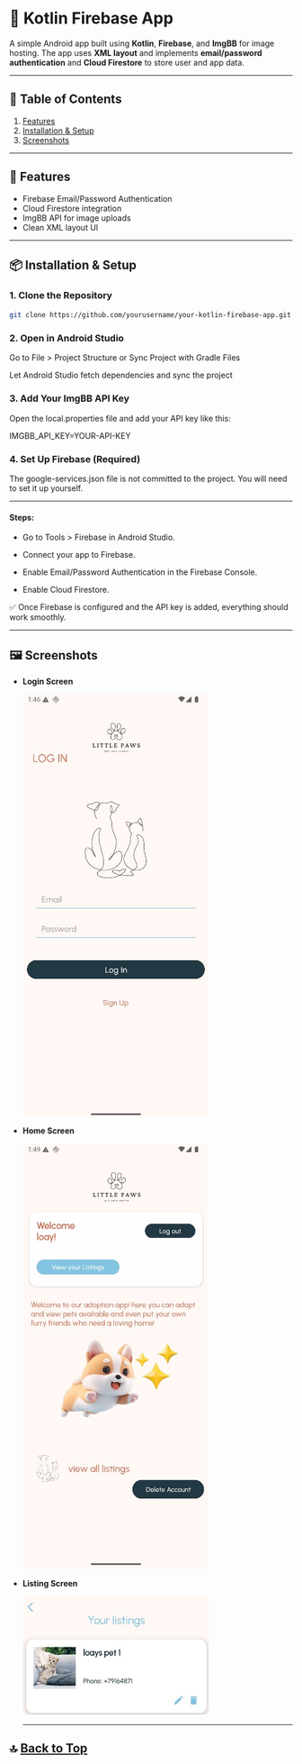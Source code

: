 # 📱 Kotlin Firebase App

A simple Android app built using **Kotlin**, **Firebase**, and **ImgBB** for image hosting. The app uses **XML layout** and implements **email/password authentication** and **Cloud Firestore** to store user and app data.

---

## 📑 Table of Contents

1. [Features](#-features)
2. [Installation & Setup](#-installation--setup)
3. [Screenshots](#-Screenshots)

---

## 🚀 Features

- Firebase Email/Password Authentication  
- Cloud Firestore integration  
- ImgBB API for image uploads  
- Clean XML layout UI

---

## 📦 Installation & Setup

### 1. Clone the Repository

```bash
git clone https://github.com/yourusername/your-kotlin-firebase-app.git
```

### 2. Open in Android Studio
Go to File > Project Structure or Sync Project with Gradle Files

Let Android Studio fetch dependencies and sync the project

### 3. Add Your ImgBB API Key
Open the local.properties file and add your API key like this:

IMGBB_API_KEY=YOUR-API-KEY
### 4. Set Up Firebase (Required)
The google-services.json file is not committed to the project.
You will need to set it up yourself.

---

#### Steps:

- Go to Tools > Firebase in Android Studio.

- Connect your app to Firebase.

- Enable Email/Password Authentication in the Firebase Console.

- Enable Cloud Firestore.

✅ Once Firebase is configured and the API key is added, everything should work smoothly.

---

## 🖼️ Screenshots

- **Login Screen**

  ![Login Screen](imgs/login.jpg)

- **Home Screen**

  ![Home Screen](imgs/home.jpg)

- **Listing Screen**

  ![Listing Screen](imgs/listing.jpg)

  ---

## 🔝 [Back to Top](#-kotlin-firebase-app)

